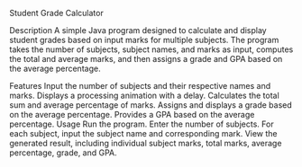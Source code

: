 Student Grade Calculator


Description
A simple Java program designed to calculate and display student grades based on input marks for multiple subjects. The program takes the number of subjects, subject names, and marks as input, computes the total and average marks, and then assigns a grade and GPA based on the average percentage.

Features
Input the number of subjects and their respective names and marks.
Displays a processing animation with a delay.
Calculates the total sum and average percentage of marks.
Assigns and displays a grade based on the average percentage.
Provides a GPA based on the average percentage.
Usage
Run the program.
Enter the number of subjects.
For each subject, input the subject name and corresponding mark.
View the generated result, including individual subject marks, total marks, average percentage, grade, and GPA.
